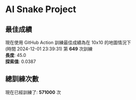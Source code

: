 
# AI Snake Project

## **最佳成績**







































































現在使用 GitHub Action 訓練最佳成績為在 10x10 的地圖情況下  
(時間 2024-12-01 23:39:31) 第 **649** 次訓練  
**長度**: 45.0  
**探索值**: 0.0387















































































































































## 總訓練次數
現在已經訓練了: **571000** 次
